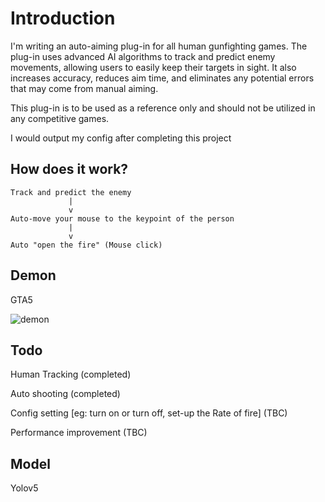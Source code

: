 # Introduction
I'm writing an auto-aiming plug-in for all human gunfighting games. The plug-in uses advanced AI algorithms to track and predict enemy movements, allowing users to easily keep their targets in sight. It also increases accuracy, reduces aim time, and eliminates any potential errors that may come from manual aiming.

This plug-in is to be used as a reference only and should not be utilized in any competitive games.

I would output my config after completing this project

## How does it work?

```
Track and predict the enemy
             |
             v
Auto-move your mouse to the keypoint of the person
             |
             v
Auto "open the fire" (Mouse click)
```


## Demon
GTA5

![demon](https://github.com/TonnyWong1052/Auto-aiming-Plug-In/blob/main/demon.png)


## Todo
Human Tracking (completed)

Auto shooting (completed)

Config setting [eg: turn on or turn off, set-up the Rate of fire] (TBC)

Performance improvement (TBC)


## Model 
Yolov5



